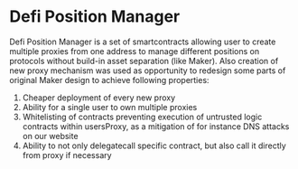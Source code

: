 #  Defi Position Manager

Defi Position Manager is a set of smartcontracts allowing user to create multiple proxies from one address to manage different positions on protocols without build-in asset separation (like Maker). Also creation of new proxy mechanism was used as opportunity to redesign some parts of original Maker design to achieve following properties:
1) Cheaper deployment of every new proxy
2) Ability for a single user to own multiple proxies
3) Whitelisting of contracts preventing execution of untrusted logic contracts within usersProxy, as a mitigation of for instance DNS attacks on our website
4) Ability to not only delegatecall specific contract, but also call it directly from proxy if necessary
